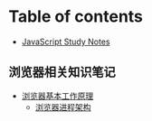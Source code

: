 # Table of contents

* [JavaScript Study Notes](README.md)

## 浏览器相关知识笔记 <a id="docs-browser"></a>

* [浏览器基本工作原理](docs-browser/browser-working-principle/README.md)
  * [浏览器进程架构](docs-browser/browser-working-principle/browser-process.md)

